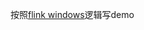 按照[flink windows](https://ci.apache.org/projects/flink/flink-docs-release-1.6/dev/stream/operators/windows.html#window-assigners)逻辑写demo